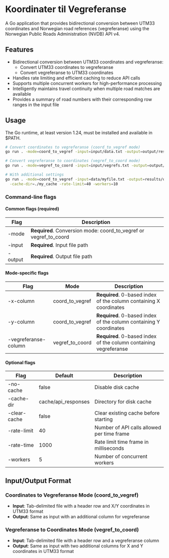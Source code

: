 # Koordinater til Vegreferanse

A Go application that provides bidirectional conversion between UTM33 coordinates and Norwegian road references (vegreferanse) using the Norwegian Public Roads Administration (NVDB) API v4.

## Features

- Bidirectional conversion between UTM33 coordinates and vegreferanse:
  - Convert UTM33 coordinates to vegreferanse
  - Convert vegreferanse to UTM33 coordinates
- Handles rate limiting and efficient caching to reduce API calls
- Supports multiple concurrent workers for high-performance processing
- Intelligently maintains travel continuity when multiple road matches are available
- Provides a summary of road numbers with their corresponding row ranges in the input file

## Usage

The Go runtime, at least version 1.24, must be installed and available in $PATH.

```bash
# Convert coordinates to vegreferanse (coord_to_vegref mode)
go run . -mode=coord_to_vegref -input=input/data.txt -output=output/result.txt -x-column=2 -y-column=3

# Convert vegreferanse to coordinates (vegref_to_coord mode)
go run . -mode=vegref_to_coord -input=input/vegrefs.txt -output=output/coords.txt -vegreferanse-column=6

# With additional settings
go run . -mode=coord_to_vegref -input=data/myfile.txt -output=results/output.txt -x-column=2 -y-column=3 \
  -cache-dir=./my_cache -rate-limit=40 -workers=10
```

### Command-line flags

#### Common flags (required)
| Flag     | Description                                  |
|----------|----------------------------------------------|
| -mode    | **Required**. Conversion mode: coord_to_vegref or vegref_to_coord |
| -input   | **Required**. Input file path                |
| -output  | **Required**. Output file path               |

#### Mode-specific flags
| Flag                  | Mode           | Description                                  |
|-----------------------|----------------|----------------------------------------------|
| -x-column             | coord_to_vegref| **Required**. 0-based index of the column containing X coordinates |
| -y-column             | coord_to_vegref| **Required**. 0-based index of the column containing Y coordinates |
| -vegreferanse-column  | vegref_to_coord| **Required**. 0-based index of the column containing vegreferanse |

#### Optional flags
| Flag           | Default               | Description                                  |
|----------------|----------------------|----------------------------------------------|
| -no-cache      | false                | Disable disk cache                           |
| -cache-dir     | cache/api_responses  | Directory for disk cache                     |
| -clear-cache   | false                | Clear existing cache before starting         |
| -rate-limit    | 40                   | Number of API calls allowed per time frame   |
| -rate-time     | 1000                 | Rate limit time frame in milliseconds        |
| -workers       | 5                    | Number of concurrent workers                 |

## Input/Output Format

### Coordinates to Vegreferanse Mode (coord_to_vegref)
- **Input**: Tab-delimited file with a header row and X/Y coordinates in UTM33 format
- **Output**: Same as input with an additional column for vegreferanse

### Vegreferanse to Coordinates Mode (vegref_to_coord)
- **Input**: Tab-delimited file with a header row and a vegreferanse column
- **Output**: Same as input with two additional columns for X and Y coordinates in UTM33 format